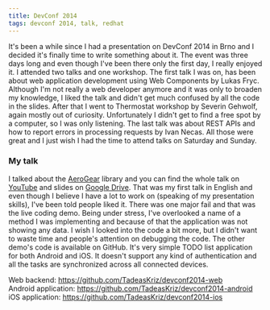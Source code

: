 ```yaml
---
title: DevConf 2014
tags: devconf 2014, talk, redhat
---
```


It's been a while since I had a presentation on DevConf 2014 in Brno and I decided it's finally time to write something about it. The event was three days long and even though I've been there only the first day, I really enjoyed it. I attended two talks and one workshop. The first talk I was on, has been about web application development using Web Components by Lukas Fryc. Although I'm not really a web developer anymore and it was only to broaden my knowledge, I liked the talk and didn't get much confused by all the code in the slides. After that I went to Thermostat workshop by Severin Gehwolf, again mostly out of curiosity. Unfortunately I didn't get to find a free spot by a computer, so I was only listening. The last talk was about REST APIs and how to report errors in processing requests by Ivan Necas. All those were great and I just wish I had the time to attend talks on Saturday and Sunday.

### My talk
I talked about the [AeroGear][1] library and you can find the whole talk on [YouTube][2] and slides on [Google Drive][3]. That was my first talk in English and even though I believe I have a lot to work on (speaking of my presentation skills), I've been told people liked it. There was one major fail and that was the live coding demo. Being under stress, I've overlooked a name of a method I was implementing and because of that the application was not showing any data. I wish I looked into the code a bit more, but I didn't want to waste time and people's attention on debugging the code. The other demo's code is available on GitHub. It's very simple TODO list application for both Android and iOS. It doesn't support any kind of authentication and all the tasks are synchronized across all connected devices.

Web backend: <https://github.com/TadeasKriz/devconf2014-web>  
Android application: <https://github.com/TadeasKriz/devconf2014-android>  
iOS application: <https://github.com/TadeasKriz/devconf2014-ios>  

[1]: http://aerogear.org
[2]: https://www.youtube.com/watch?v=pW88KEdOMTA
[3]: https://docs.google.com/presentation/d/12fG9ZiVk-2kSz6Fuop16S0KyvI7hkOQigO30rj3KoLU/edit?usp=sharing